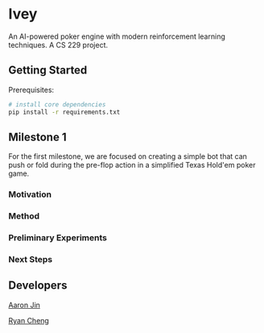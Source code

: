 # Ivey

An AI-powered poker engine with modern reinforcement learning techniques. A CS 229 project.

## Getting Started

Prerequisites:

```bash
# install core dependencies
pip install -r requirements.txt
```

## Milestone 1

For the first milestone, we are focused on creating a simple bot that can push or fold during the pre-flop action in a simplified Texas Hold'em poker game.

### Motivation

### Method

### Preliminary Experiments

### Next Steps

## Developers

[Aaron Jin](https://github.com/aaronkjin)

[Ryan Cheng](https://github.com/ryachen01)
